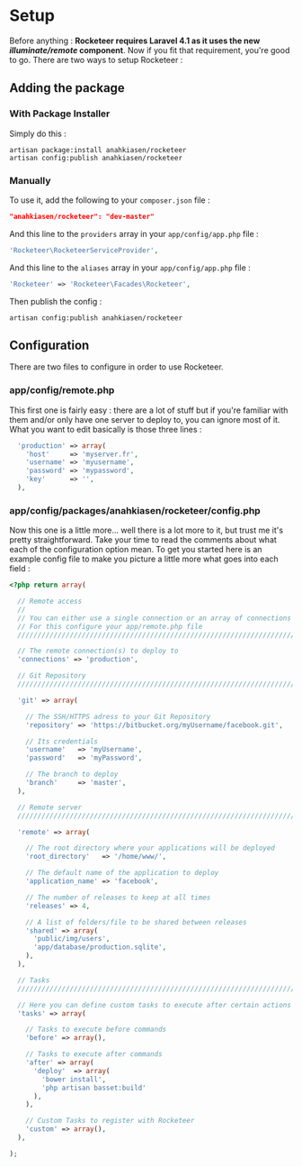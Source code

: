 # Setup

Before anything : **Rocketeer requires Laravel 4.1 as it uses the new _illuminate/remote_ component**.
Now if you fit that requirement, you're good to go. There are two ways to setup Rocketeer :

## Adding the package

### With Package Installer

Simply do this :

```
artisan package:install anahkiasen/rocketeer
artisan config:publish anahkiasen/rocketeer
```

### Manually

To use it, add the following to your `composer.json` file :

```json
"anahkiasen/rocketeer": "dev-master"
```

And this line to the `providers` array in your `app/config/app.php` file :

```php
'Rocketeer\RocketeerServiceProvider',
```

And this line to the `aliases` array in your `app/config/app.php` file :

```php
'Rocketeer' => 'Rocketeer\Facades\Rocketeer',
```

Then publish the config :

```
artisan config:publish anahkiasen/rocketeer
```

## Configuration

There are two files to configure in order to use Rocketeer.

### app/config/remote.php

This first one is fairly easy : there are a lot of stuff but if you're familiar with them and/or only have one server to deploy to, you can ignore most of it.
What you want to edit basically is those three lines :

```php
  'production' => array(
    'host'     => 'myserver.fr',
    'username' => 'myusername',
    'password' => 'mypassword',
    'key'      => '',
  ),
```

### app/config/packages/anahkiasen/rocketeer/config.php

Now this one is a little more... well there is a lot more to it, but trust me it's pretty straightforward. Take your time to read the comments about what each of the configuration option mean.
To get you started here is an example config file to make you picture a little more what goes into each field :

```php
<?php return array(

  // Remote access
  //
  // You can either use a single connection or an array of connections
  // For this configure your app/remote.php file
  //////////////////////////////////////////////////////////////////////

  // The remote connection(s) to deploy to
  'connections' => 'production',

  // Git Repository
  //////////////////////////////////////////////////////////////////////

  'git' => array(

    // The SSH/HTTPS adress to your Git Repository
    'repository' => 'https://bitbucket.org/myUsername/facebook.git',

    // Its credentials
    'username'   => 'myUsername',
    'password'   => 'myPassword',

    // The branch to deploy
    'branch'     => 'master',
  ),

  // Remote server
  //////////////////////////////////////////////////////////////////////

  'remote' => array(

    // The root directory where your applications will be deployed
    'root_directory'   => '/home/www/',

    // The default name of the application to deploy
    'application_name' => 'facebook',

    // The number of releases to keep at all times
    'releases' => 4,

    // A list of folders/file to be shared between releases
    'shared' => array(
      'public/img/users',
      'app/database/production.sqlite',
    ),
  ),

  // Tasks
  //////////////////////////////////////////////////////////////////////

  // Here you can define custom tasks to execute after certain actions
  'tasks' => array(

    // Tasks to execute before commands
    'before' => array(),

    // Tasks to execute after commands
    'after' => array(
      'deploy'  => array(
        'bower install',
        'php artisan basset:build'
      ),
    ),

    // Custom Tasks to register with Rocketeer
    'custom' => array(),
  ),

);
```
